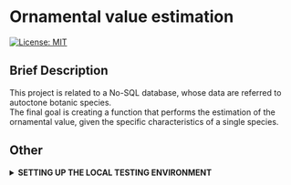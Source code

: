 # Ornamental value estimation

[![License: MIT](https://img.shields.io/badge/License-MIT-yellow.svg)](https://github.com/Amatofrancesco99/Ornamental-value-estimation/blob/main/LICENSE)


## Brief Description
This project is related to a No-SQL database, whose data are referred to autoctone botanic species. 
<br>
The final goal is creating a function that performs the estimation of the ornamental value, given the specific characteristics of a single species.


## Other
<details>
  <summary><b><strong>SETTING UP THE LOCAL TESTING ENVIRONMENT</strong></b></summary>

### 1) Clone this repo
...and navigate to its root directory.

  
### 2) Create a python virtual environment 
...calling it '.my_env' 

(For gitignore-related reasons).

```
$ python3 -m venv .my_env
```

(You'll be prompted to install the 'venv' module if you don't have it yet).

  
### 3) Activate the virtual environment:

```
$ source ./my_env/bin/activate
```

If this command doesn't work try with:

```
$ . .my_env/bin/activate
```

(You should notice that the console starts displaying the virtual environment's name before your username and the dollar-sign).

  
### 4) Install this app's dependencies 
... on the virtual environment you just created:

```
(.my_env)$ pip install -r requirements.txt
```
  
### 5) Run the app on localhost!

#### 5.1) Install jupyter notebook on your own device (if you don't have it yet)
  
```
(.my_env)$ pip install notebook
```
  
#### 5.2) Run jupyter notebook (if you already downloaded it)
  
```
(.my_env)$ jupyter notebook
```
  
</details>
